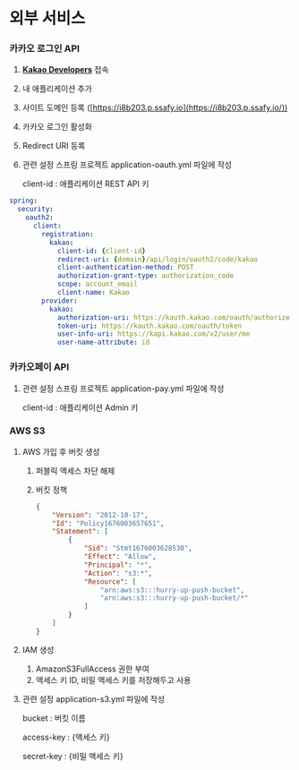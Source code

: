 # 외부 서비스

### 카카오 로그인 API

1.  **[Kakao Developers](https://developers.kakao.com/)** 접속
2. 내 애플리케이션 추가
3. 사이트 도메인 등록 ([https://i8b203.p.ssafy.io](https://i8b203.p.ssafy.io/))
4. 카카오 로그인 활성화

4.   Redirect URI 등록

1. 관련 설정 스프링 프로젝트 application-oauth.yml 파일에 작성

   client-id : 애플리케이션 REST API 키


```yaml
spring:
  security:
    oauth2:
      client:
        registration:
          kakao:
            client-id: {client-id}
            redirect-uri: {domain}/api/login/oauth2/code/kakao
            client-authentication-method: POST
            authorization-grant-type: authorization_code
            scope: account_email
            client-name: Kakao
        provider:
          kakao:
            authorization-uri: https://kauth.kakao.com/oauth/authorize
            token-uri: https://kauth.kakao.com/oauth/token
            user-info-uri: https://kapi.kakao.com/v2/user/me
            user-name-attribute: id
```

### 카카오페이 API

1. 관련 설정 스프링 프로젝트 application-pay.yml 파일에 작성

   client-id : 애플리케이션 Admin 키


### AWS S3

1. AWS 가입 후 버킷 생성
    1. 퍼블릭 액세스 차단 해제
    2. 버킷 정책

        ```json
        {
            "Version": "2012-10-17",
            "Id": "Policy1676003657651",
            "Statement": [
                {
                    "Sid": "Stmt1676003628530",
                    "Effect": "Allow",
                    "Principal": "*",
                    "Action": "s3:*",
                    "Resource": [
                        "arn:aws:s3:::hurry-up-push-bucket",
                        "arn:aws:s3:::hurry-up-push-bucket/*"
                    ]
                }
            ]
        }
        ```

2. IAM 생성
    1. AmazonS3FullAccess 권한 부여
    2. 액세스 키 ID, 비밀 액세스 키를 저장해두고 사용
3. 관련 설정 application-s3.yml 파일에 작성

   bucket : 버킷 이름

   access-key : {액세스 키}

   secret-key : {비밀 액세스 키}